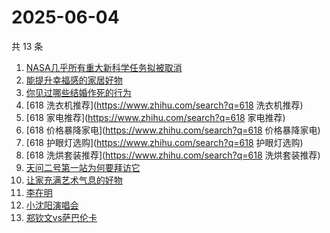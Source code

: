 # 2025-06-04

共 13 条

<!-- BEGIN -->
<!-- 最后更新时间 Wed Jun 04 2025 11:41:42 GMT+0800 (China Standard Time) -->

1. [NASA几乎所有重大新科学任务拟被取消](https://www.zhihu.com/search?q=NASA几乎所有重大新科学任务拟被取消)
1. [能提升幸福感的家居好物](https://www.zhihu.com/search?q=能提升幸福感的家居好物)
1. [你见过哪些结婚作死的行为](https://www.zhihu.com/search?q=你见过哪些结婚作死的行为)
1. [618 洗衣机推荐](https://www.zhihu.com/search?q=618 洗衣机推荐)
1. [618 家电推荐](https://www.zhihu.com/search?q=618 家电推荐)
1. [618 价格暴降家电](https://www.zhihu.com/search?q=618 价格暴降家电)
1. [618 护眼灯选购](https://www.zhihu.com/search?q=618 护眼灯选购)
1. [618 洗烘套装推荐](https://www.zhihu.com/search?q=618 洗烘套装推荐)
1. [天问二号第一站为何要拜访它](https://www.zhihu.com/search?q=天问二号第一站为何要拜访它)
1. [让家充满艺术气息的好物](https://www.zhihu.com/search?q=让家充满艺术气息的好物)
1. [李在明](https://www.zhihu.com/search?q=李在明)
1. [小沈阳演唱会](https://www.zhihu.com/search?q=小沈阳演唱会)
1. [郑钦文vs萨巴伦卡](https://www.zhihu.com/search?q=郑钦文vs萨巴伦卡)

<!-- END -->
